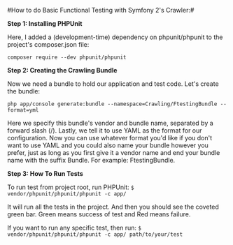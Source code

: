 #How to do Basic Functional Testing with Symfony 2's Crawler:#

**Step 1: Installing PHPUnit**

Here, I added a (development-time) dependency on phpunit/phpunit to the project's composer.json file:

`composer require --dev phpunit/phpunit`

**Step 2: Creating the Crawling Bundle**

Now we need a bundle to hold our application and test code. Let's create the bundle:

`php app/console generate:bundle --namespace=Crawling/FtestingBundle --format=yml`

Here we specify this bundle's vendor and bundle name, separated by a forward slash (/). Lastly, we tell it to use YAML as the format for our configuration. Now you can use whatever format you'd like if you don't want to use YAML and you could also name your bundle however you prefer, just as long as you first give it a vendor name and end your bundle name with the suffix Bundle. For example: FtestingBundle.

**Step 3: How To Run Tests**

To run test from project root, run PHPUnit: 
`$ vendor/phpunit/phpunit/phpunit -c app/`
    
It will run all the tests in the project. And then you should see the coveted green bar. Green means success of test and Red means failure.

If you want to run any specific test, then run:
`$ vendor/phpunit/phpunit/phpunit -c app/ path/to/your/test`